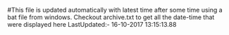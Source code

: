#This file is updated automatically with latest time after some time using a bat file from windows. Checkout archive.txt to get all the date-time that were displayed here
LastUpdated:- 16-10-2017 13:15:13.88 
